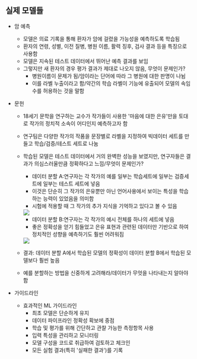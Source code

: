## 실제 모델들
- 암 예측
  - 모델은 의료 기록을 통해 환자가 암에 걸렸을 가능성을 예측하도록 학습됨
  - 환자의 연령, 성별, 이전 질병, 병원 이름, 활력 징후, 검사 결과 등을 특징으로 사용함
  - 모델은 지속된 테스트 데이터에서 뛰어난 예측 결과를 보임
  - 그렇지만 새 환자의 경우 평가 결과가 제대로 나오지 않음, 무엇이 문제인가?
    - 병원이름이 문제가 됨/암이라는 단어에 따라 그 병원에 대한 판명이 나뉨
    - 이를 라벨 누출이라고 함/약간의 학습 라벨이 기능에 유출되어 모델의 속임수를 허용하는 것을 말함

- 문헌
  - 18세기 문학을 연구하는 교수가 작가들이 사용한 '마음에 대한 은유'만을 토대로 작가의 정치적 소속이 어디인지 예측하고자 함
  - 연구팀은 다양한 작가의 작품을 문장별로 라벨을 지정하여 빅데이터 세트를 만들고 학습/검증/테스트 세트로 나눔
  - 학습된 모델은 테스트 데이터에서 거의 완벽한 성능을 보였지만, 연구자들은 결과가 의심스러울만큼 정확하다고 느낌/무엇이 문제인가?
    - 데이터 분할 A:연구자는 각 작가의 예를 일부는 학습세트에 일부는 검증세트에 일부는 테스트 세트에 넣음 
    - 이것은 단순히 그 작가의 은유뿐만 아닌 언어사용에서 보이는 특성을 학습하는 능력이 있었음을 의미함
    - 시험에 적용할 때 그 작가의 추가 지식을 기억하고 있다고 볼 수 있음 
    <img src="https://user-images.githubusercontent.com/32586985/71550607-25347d00-2a18-11ea-9f35-c5bbd9e49ea2.PNG">
    
    - 데이터 분할 B:연구자는 각 작가의 예시 전체를 하나의 세트에 넣음
    - 좋은 정확성을 얻기 힘들었고 은유 표현과 관련된 데이터만 기반으로 하여 정치적인 성향을 예측하기도 훨씬 어려워짐 
    <img src="https://user-images.githubusercontent.com/32586985/71550635-79d7f800-2a18-11ea-9771-83eddad747cf.PNG">
    
  - 결과: 데이터 분할 A에서 학습된 모델의 정확성이 데이터 분할 B에서 학습된 모델보다 훨씬 높음
  - 예를 분할하는 방법을 신중하게 고려해라/데이터가 무엇을 나타내는지 알아야 함

- 가이드라인 
  - 효과적인 ML 가이드라인
    - 최초 모델은 단순하게 유지
    - 데이터 파이프라인 정확성 확보에 중점
    - 학습 및 평가를 위해 간단하고 관찰 가능한 측정항목 사용
    - 입력 특성을 관리하고 모니터링
    - 모델 구성을 코드로 취급하여 검토하고 체크인
    - 모든 실험 결과(특히 '실패한 결과')를 기록 
    
